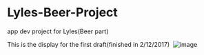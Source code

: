 # Lyles-Beer-Project
app dev project for Lyles(Beer part)

This is the display for the first draft(finished in 2/12/2017)
 ![image](https://github.com/pumpkinjnn/Lyles-Beer-Project/Screenshot_1486885298.png)
